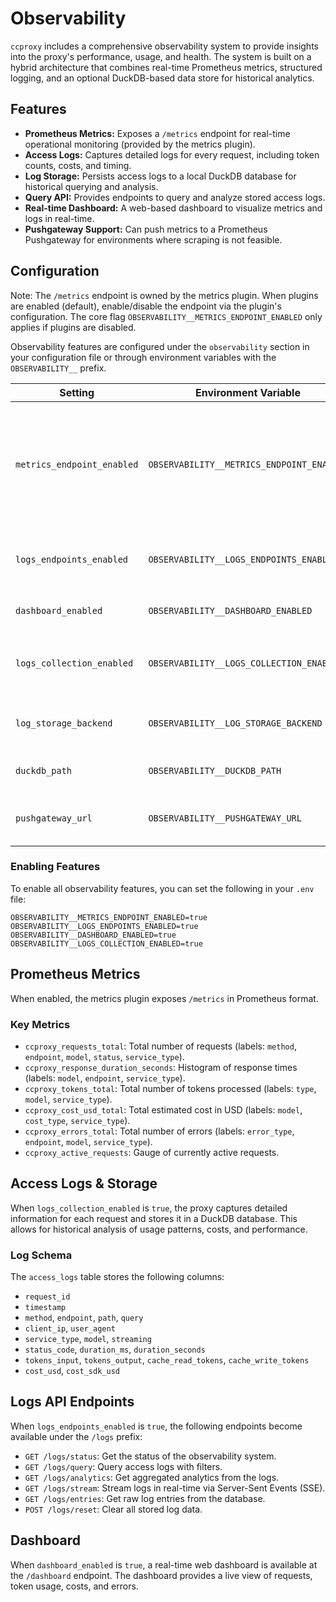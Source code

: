 # Observability

`ccproxy` includes a comprehensive observability system to provide insights into the proxy's performance, usage, and health. The system is built on a hybrid architecture that combines real-time Prometheus metrics, structured logging, and an optional DuckDB-based data store for historical analytics.

## Features

-   **Prometheus Metrics:** Exposes a `/metrics` endpoint for real-time operational monitoring (provided by the metrics plugin).
-   **Access Logs:** Captures detailed logs for every request, including token counts, costs, and timing.
-   **Log Storage:** Persists access logs to a local DuckDB database for historical querying and analysis.
-   **Query API:** Provides endpoints to query and analyze stored access logs.
-   **Real-time Dashboard:** A web-based dashboard to visualize metrics and logs in real-time.
-   **Pushgateway Support:** Can push metrics to a Prometheus Pushgateway for environments where scraping is not feasible.

## Configuration

Note: The `/metrics` endpoint is owned by the metrics plugin. When plugins are enabled (default), enable/disable the endpoint via the plugin's configuration. The core flag `OBSERVABILITY__METRICS_ENDPOINT_ENABLED` only applies if plugins are disabled.

Observability features are configured under the `observability` section in your configuration file or through environment variables with the `OBSERVABILITY__` prefix.

| Setting                     | Environment Variable                | Default                               | Description                                                                                             |
| --------------------------- | ----------------------------------- | ------------------------------------- | ------------------------------------------------------------------------------------------------------- |
| `metrics_endpoint_enabled`  | `OBSERVABILITY__METRICS_ENDPOINT_ENABLED` | `False`                               | Enable the `/metrics` endpoint (core-only; when plugins are enabled, use the metrics plugin setting).  |
| `logs_endpoints_enabled`    | `OBSERVABILITY__LOGS_ENDPOINTS_ENABLED`   | `False`                               | Enable the `/logs/*` endpoints for querying and analytics.                                              |
| `dashboard_enabled`         | `OBSERVABILITY__DASHBOARD_ENABLED`        | `False`                               | Enable the `/dashboard` endpoint.                                                                       |
| `logs_collection_enabled`   | `OBSERVABILITY__LOGS_COLLECTION_ENABLED`  | `False`                               | Enable storing access logs to the backend.                                                              |
| `log_storage_backend`       | `OBSERVABILITY__LOG_STORAGE_BACKEND`      | `duckdb`                              | The storage backend for logs (`duckdb` or `none`).                                                      |
| `duckdb_path`               | `OBSERVABILITY__DUCKDB_PATH`              | `~/.local/share/ccproxy/metrics.duckdb` | The path to the DuckDB database file.                                                                   |
| `pushgateway_url`           | `OBSERVABILITY__PUSHGATEWAY_URL`          | `None`                                | The URL for the Prometheus Pushgateway.                                                                 |

### Enabling Features

To enable all observability features, you can set the following in your `.env` file:

```
OBSERVABILITY__METRICS_ENDPOINT_ENABLED=true
OBSERVABILITY__LOGS_ENDPOINTS_ENABLED=true
OBSERVABILITY__DASHBOARD_ENABLED=true
OBSERVABILITY__LOGS_COLLECTION_ENABLED=true
```

## Prometheus Metrics

When enabled, the metrics plugin exposes `/metrics` in Prometheus format.

### Key Metrics

-   `ccproxy_requests_total`: Total number of requests (labels: `method`, `endpoint`, `model`, `status`, `service_type`).
-   `ccproxy_response_duration_seconds`: Histogram of response times (labels: `model`, `endpoint`, `service_type`).
-   `ccproxy_tokens_total`: Total number of tokens processed (labels: `type`, `model`, `service_type`).
-   `ccproxy_cost_usd_total`: Total estimated cost in USD (labels: `model`, `cost_type`, `service_type`).
-   `ccproxy_errors_total`: Total number of errors (labels: `error_type`, `endpoint`, `model`, `service_type`).
-   `ccproxy_active_requests`: Gauge of currently active requests.

## Access Logs & Storage

When `logs_collection_enabled` is `true`, the proxy captures detailed information for each request and stores it in a DuckDB database. This allows for historical analysis of usage patterns, costs, and performance.

### Log Schema

The `access_logs` table stores the following columns:

-   `request_id`
-   `timestamp`
-   `method`, `endpoint`, `path`, `query`
-   `client_ip`, `user_agent`
-   `service_type`, `model`, `streaming`
-   `status_code`, `duration_ms`, `duration_seconds`
-   `tokens_input`, `tokens_output`, `cache_read_tokens`, `cache_write_tokens`
-   `cost_usd`, `cost_sdk_usd`

## Logs API Endpoints

When `logs_endpoints_enabled` is `true`, the following endpoints become available under the `/logs` prefix:

-   `GET /logs/status`: Get the status of the observability system.
-   `GET /logs/query`: Query access logs with filters.
-   `GET /logs/analytics`: Get aggregated analytics from the logs.
-   `GET /logs/stream`: Stream logs in real-time via Server-Sent Events (SSE).
-   `GET /logs/entries`: Get raw log entries from the database.
-   `POST /logs/reset`: Clear all stored log data.

## Dashboard

When `dashboard_enabled` is `true`, a real-time web dashboard is available at the `/dashboard` endpoint. The dashboard provides a live view of requests, token usage, costs, and errors.
